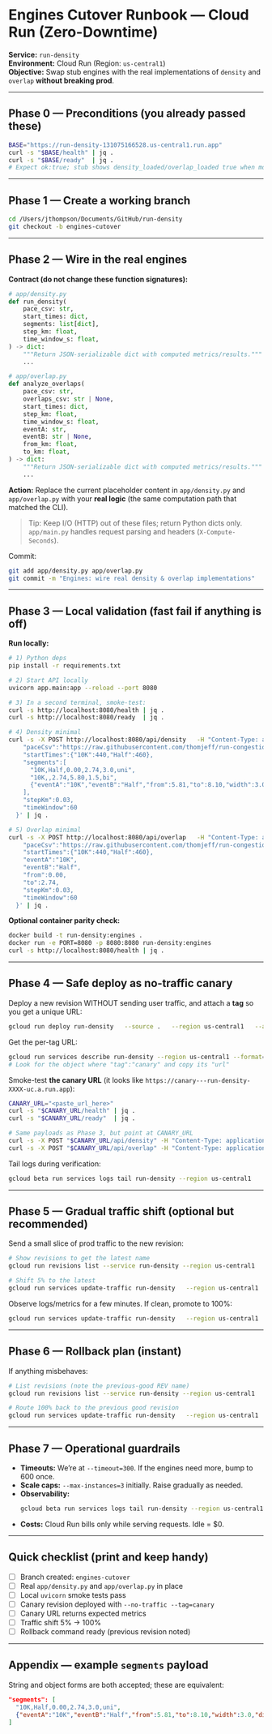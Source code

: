 # Engines Cutover Runbook — Cloud Run (Zero-Downtime)

**Service:** `run-density`  
**Environment:** Cloud Run (Region: `us-central1`)  
**Objective:** Swap stub engines with the real implementations of `density` and `overlap` **without breaking prod**.

---

## Phase 0 — Preconditions (you already passed these)
```bash
BASE="https://run-density-131075166528.us-central1.run.app"
curl -s "$BASE/health" | jq .
curl -s "$BASE/ready"  | jq .
# Expect ok:true; stub shows density_loaded/overlap_loaded true when modules import.
```

---

## Phase 1 — Create a working branch
```bash
cd /Users/jthompson/Documents/GitHub/run-density
git checkout -b engines-cutover
```

---

## Phase 2 — Wire in the real engines

**Contract (do not change these function signatures):**

```python
# app/density.py
def run_density(
    pace_csv: str,
    start_times: dict,
    segments: list[dict],
    step_km: float,
    time_window_s: float,
) -> dict:
    """Return JSON-serializable dict with computed metrics/results."""
    ...

# app/overlap.py
def analyze_overlaps(
    pace_csv: str,
    overlaps_csv: str | None,
    start_times: dict,
    step_km: float,
    time_window_s: float,
    eventA: str,
    eventB: str | None,
    from_km: float,
    to_km: float,
) -> dict:
    """Return JSON-serializable dict with computed metrics/results."""
    ...
```

**Action:** Replace the current placeholder content in `app/density.py` and `app/overlap.py` with your **real logic** (the same computation path that matched the CLI).

> Tip: Keep I/O (HTTP) out of these files; return Python dicts only. `app/main.py` handles request parsing and headers (`X-Compute-Seconds`).

Commit:
```bash
git add app/density.py app/overlap.py
git commit -m "Engines: wire real density & overlap implementations"
```

---

## Phase 3 — Local validation (fast fail if anything is off)

**Run locally:**
```bash
# 1) Python deps
pip install -r requirements.txt

# 2) Start API locally
uvicorn app.main:app --reload --port 8080

# 3) In a second terminal, smoke-test:
curl -s http://localhost:8080/health | jq .
curl -s http://localhost:8080/ready  | jq .

# 4) Density minimal
curl -s -X POST http://localhost:8080/api/density   -H "Content-Type: application/json" -H "Accept: application/json"   -d '{
    "paceCsv":"https://raw.githubusercontent.com/thomjeff/run-congestion/main/data/your_pace_data.csv",
    "startTimes":{"10K":440,"Half":460},
    "segments":[
      "10K,Half,0.00,2.74,3.0,uni",
      "10K,,2.74,5.80,1.5,bi",
      {"eventA":"10K","eventB":"Half","from":5.81,"to":8.10,"width":3.0,"direction":"uni"}
    ],
    "stepKm":0.03,
    "timeWindow":60
  }' | jq .

# 5) Overlap minimal
curl -s -X POST http://localhost:8080/api/overlap   -H "Content-Type: application/json" -H "Accept: application/json"   -d '{
    "paceCsv":"https://raw.githubusercontent.com/thomjeff/run-congestion/main/data/your_pace_data.csv",
    "startTimes":{"10K":440,"Half":460},
    "eventA":"10K",
    "eventB":"Half",
    "from":0.00,
    "to":2.74,
    "stepKm":0.03,
    "timeWindow":60
  }' | jq .
```

**Optional container parity check:**
```bash
docker build -t run-density:engines .
docker run -e PORT=8080 -p 8080:8080 run-density:engines
curl -s http://localhost:8080/health | jq .
```

---

## Phase 4 — Safe deploy as **no-traffic canary**

Deploy a new revision WITHOUT sending user traffic, and attach a **tag** so you get a unique URL:

```bash
gcloud run deploy run-density   --source .   --region us-central1   --allow-unauthenticated   --memory=1Gi --cpu=1   --min-instances=0 --max-instances=3   --timeout=300   --no-traffic   --tag=canary
```

Get the per-tag URL:
```bash
gcloud run services describe run-density --region us-central1 --format='json(status.traffic)' | jq '.status.traffic[] | {tag:.tag,percent:.percent,url:.url}'
# Look for the object where "tag":"canary" and copy its "url"
```

Smoke-test **the canary URL** (it looks like `https://canary---run-density-XXXX-uc.a.run.app`):
```bash
CANARY_URL="<paste_url_here>"
curl -s "$CANARY_URL/health" | jq .
curl -s "$CANARY_URL/ready"  | jq .

# Same payloads as Phase 3, but point at CANARY_URL
curl -s -X POST "$CANARY_URL/api/density" -H "Content-Type: application/json" -H "Accept: application/json" -d '{ ... }' | jq .
curl -s -X POST "$CANARY_URL/api/overlap" -H "Content-Type: application/json" -H "Accept: application/json" -d '{ ... }' | jq .
```

Tail logs during verification:
```bash
gcloud beta run services logs tail run-density --region us-central1
```

---

## Phase 5 — Gradual traffic shift (optional but recommended)

Send a small slice of prod traffic to the new revision:
```bash
# Show revisions to get the latest name
gcloud run revisions list --service run-density --region us-central1

# Shift 5% to the latest
gcloud run services update-traffic run-density   --region us-central1   --to-latest=5
```

Observe logs/metrics for a few minutes. If clean, promote to 100%:
```bash
gcloud run services update-traffic run-density   --region us-central1   --to-latest
```

---

## Phase 6 — Rollback plan (instant)

If anything misbehaves:
```bash
# List revisions (note the previous-good REV name)
gcloud run revisions list --service run-density --region us-central1

# Route 100% back to the previous good revision
gcloud run services update-traffic run-density   --region us-central1   --to-revisions <PREVIOUS_REV>=100
```

---

## Phase 7 — Operational guardrails

- **Timeouts:** We’re at `--timeout=300`. If the engines need more, bump to 600 once.
- **Scale caps:** `--max-instances=3` initially. Raise gradually as needed.
- **Observability:**  
  ```bash
  gcloud beta run services logs tail run-density --region us-central1
  ```
- **Costs:** Cloud Run bills only while serving requests. Idle = $0.

---

## Quick checklist (print and keep handy)

- [ ] Branch created: `engines-cutover`
- [ ] Real `app/density.py` and `app/overlap.py` in place
- [ ] Local `uvicorn` smoke tests pass
- [ ] Canary revision deployed with `--no-traffic --tag=canary`
- [ ] Canary URL returns expected metrics
- [ ] Traffic shift 5% → 100%
- [ ] Rollback command ready (previous revision noted)

---

## Appendix — example `segments` payload

String and object forms are both accepted; these are equivalent:
```json
"segments": [
  "10K,Half,0.00,2.74,3.0,uni",
  {"eventA":"10K","eventB":"Half","from":5.81,"to":8.10,"width":3.0,"direction":"uni"}
]
```
